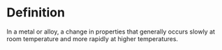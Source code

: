 # Definition

In a metal or alloy, a change in properties that generally occurs slowly
at room temperature and more rapidly at higher temperatures.
